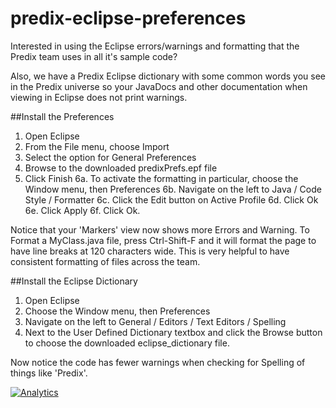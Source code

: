 # predix-eclipse-preferences

Interested in using the Eclipse errors/warnings and formatting that the Predix team uses in all it's sample code?

Also, we have a Predix Eclipse dictionary with some common words you see in the Predix universe so your JavaDocs and other documentation when viewing in Eclipse does not print warnings.

##Install the Preferences

1. Open Eclipse
2. From the File menu, choose Import
3. Select the option for General Preferences
4. Browse to the downloaded predixPrefs.epf file
5. Click Finish
6a. To activate the formatting in particular, choose the Window menu, then Preferences
6b. Navigate on the left to Java / Code Style / Formatter
6c. Click the Edit button on Active Profile
6d. Click Ok
6e. Click Apply
6f. Click Ok.

Notice that your 'Markers' view now shows more Errors and Warning.
To Format a MyClass.java file, press Ctrl-Shift-F and it will format the page to have line breaks at 120 characters wide.  This is very helpful to have consistent formatting of files across the team.

##Install the Eclipse Dictionary

1. Open Eclipse
2. Choose the Window menu, then Preferences
3. Navigate on the left to General / Editors / Text Editors / Spelling 
4. Next to the User Defined Dictionary textbox and click the Browse button to choose the downloaded eclipse_dictionary file.

Now notice the code has fewer warnings when checking for Spelling of things like 'Predix'.

[![Analytics](https://ga-beacon.appspot.com/UA-82773213-1/predix-eclipse-preferences/readme?pixel)](https://github.com/PredixDev)
